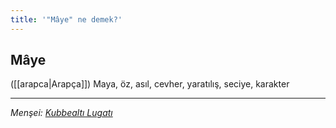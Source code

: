 ```yaml
---
title: '"Mâye" ne demek?'
---
```


## Mâye
([[arapca|Arapça]]) Maya, öz, asıl, cevher, yaratılış, seciye, karakter

---
*Menşei: [Kubbealtı Lugatı](https://www.lugatim.com/s/Mâye)*
